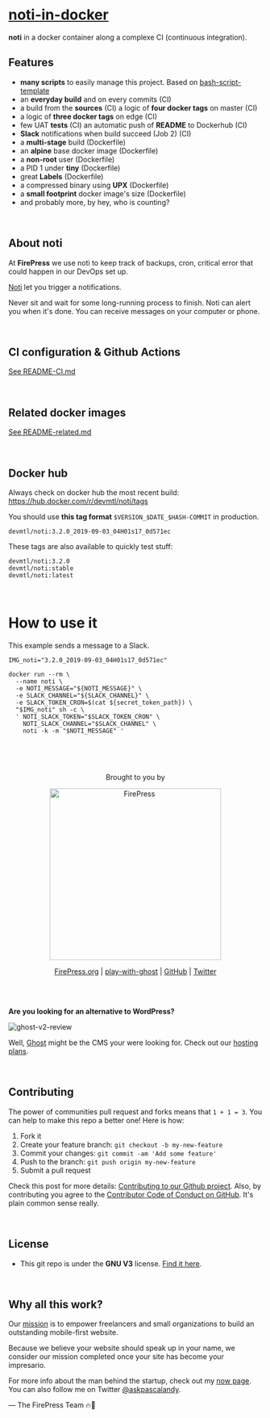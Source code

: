 # [noti-in-docker](https://github.com/firepress-org/noti-in-docker)

**noti** in a docker container along a complexe CI (continuous integration).

## Features

- **many scripts** to easily manage this project. Based on [bash-script-template](https://github.com/firepress-org/bash-script-template)
- an **everyday build** and on every commits (CI)
- a build from the **sources** (CI)
a logic of **four docker tags** on master (CI)
- a logic of **three docker tags** on edge (CI)
- few UAT **tests** (CI)
an automatic push of **README** to Dockerhub (CI)
- **Slack** notifications when build succeed (Job 2) (CI)
- a **multi-stage** build (Dockerfile)
- an **alpine** base docker image (Dockerfile)
- a **non-root** user (Dockerfile)
- a PID 1 under **tiny** (Dockerfile)
- great **Labels** (Dockerfile)
- a compressed binary using **UPX** (Dockerfile)
- a **small footprint** docker image's size (Dockerfile)
- and probably more, by hey, who is counting?

<br>

## About noti

At **FirePress** we use noti to keep track of backups, cron, critical error that could happen in our DevOps set up.

[Noti](https://github.com/variadico/noti/) let you trigger a notifications.

Never sit and wait for some long-running process to finish. Noti can alert you when it's done. You can receive messages on your computer or phone.

<br>

## CI configuration & Github Actions

[See README-CI.md](./README-CI.md)

<br>

## Related docker images

[See README-related.md](./README-related.md)

<br>

## Docker hub

Always check on docker hub the most recent build:<br>
https://hub.docker.com/r/devmtl/noti/tags

You should use **this tag format** `$VERSION_$DATE_$HASH-COMMIT` in production.

```
devmtl/noti:3.2.0_2019-09-03_04H01s17_0d571ec
```

These tags are also available to quickly test stuff:

```
devmtl/noti:3.2.0
devmtl/noti:stable
devmtl/noti:latest
```

<br>

# How to use it

This example sends a message to a Slack.

```
IMG_noti="3.2.0_2019-09-03_04H01s17_0d571ec"

docker run --rm \
  --name noti \
  -e NOTI_MESSAGE="${NOTI_MESSAGE}" \
  -e SLACK_CHANNEL="${SLACK_CHANNEL}" \
  -e SLACK_TOKEN_CRON=$(cat ${secret_token_path}) \
  "$IMG_noti" sh -c \
  ' NOTI_SLACK_TOKEN="$SLACK_TOKEN_CRON" \
    NOTI_SLACK_CHANNEL="$SLACK_CHANNEL" \
    noti -k -m "$NOTI_MESSAGE" '
```    

<br>

&nbsp;

<p align="center">
    Brought to you by
</p>

<p align="center">
  <a href="https://firepress.org/">
    <img src="https://user-images.githubusercontent.com/6694151/50166045-2cc53000-02b4-11e9-8f7f-5332089ec331.jpg" width="340px" alt="FirePress" />
  </a>
</p>

<p align="center">
    <a href="https://firepress.org/">FirePress.org</a> |
    <a href="https://play-with-ghost.com/">play-with-ghost</a> |
    <a href="https://github.com/firepress-org/">GitHub</a> |
    <a href="https://twitter.com/askpascalandy">Twitter</a>
    <br /> <br />
</p>

&nbsp;


**Are you looking for an alternative to WordPress?**

![ghost-v2-review](https://user-images.githubusercontent.com/6694151/64218253-f144b300-ce8e-11e9-8d75-312a2b6a3160.gif)

Well, [Ghost](https://firepress.org/en/faq/#what-is-ghost) might be the CMS your were looking for. Check out our [hosting plans](https://firepress.org/en).

<br>

## Contributing

The power of communities pull request and forks means that `1 + 1 = 3`. You can help to make this repo a better one! Here is how:

1. Fork it
2. Create your feature branch: `git checkout -b my-new-feature`
3. Commit your changes: `git commit -am 'Add some feature'`
4. Push to the branch: `git push origin my-new-feature`
5. Submit a pull request

Check this post for more details: [Contributing to our Github project](https://pascalandy.com/blog/contributing-to-our-github-project/). Also, by contributing you agree to the [Contributor Code of Conduct on GitHub](https://pascalandy.com/blog/contributor-code-of-conduct-on-github/). It's plain common sense really.

<br>

## License

- This git repo is under the **GNU V3** license. [Find it here](https://github.com/pascalandy/GNU-GENERAL-PUBLIC-LICENSE/blob/master/LICENSE.md).

<br>

## Why all this work?

Our [mission](https://firepress.org/en/our-mission/) is to empower freelancers and small organizations to build an outstanding mobile-first website.

Because we believe your website should speak up in your name, we consider our mission completed once your site has become your impresario.

For more info about the man behind the startup, check out my [now page](https://pascalandy.com/blog/now/). You can also follow me on Twitter [@askpascalandy](https://twitter.com/askpascalandy).

— The FirePress Team 🔥📰